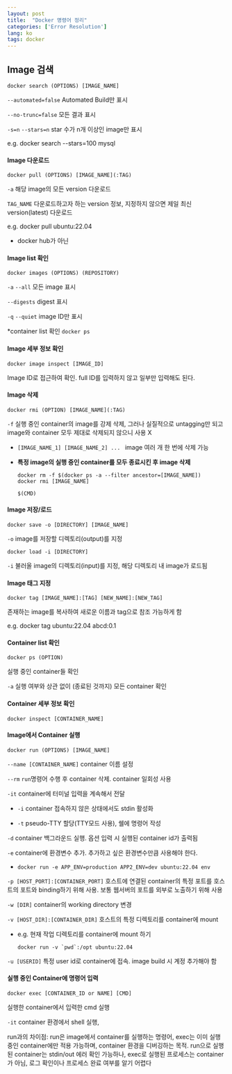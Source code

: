 ```yaml
---
layout: post
title:  "Docker 명령어 정리"
categories: ['Error Resolution']
lang: ko
tags: docker
---
```



## Image 검색

```
docker search (OPTIONS) [IMAGE_NAME]
```

```--automated=false```  Automated Build만 표시

```--no-trunc=false```  모든 결과 표시

```-s=n``` ```--stars=n```  star 수가 n개 이상인 image만 표시

e.g. docker search --stars=100 mysql



#### Image 다운로드

```
docker pull (OPTIONS) [IMAGE_NAME](:TAG)
```

```-a```  해당 image의 모든 version 다운로드

```TAG_NAME```  다운로드하고자 하는 version 정보, 지정하지 않으면 제일 최신 version(latest) 다운로드

e.g. docker pull ubuntu:22.04

* docker hub가 아닌 



#### Image list 확인

```
docker images (OPTIONS) (REPOSITORY)
```

```-a``` ```--all```  모든 image 표시

```--digests```  digest 표시

```-q``` ```--quiet```  image ID만 표시

*container list 확인  ```docker ps```  



#### Image 세부 정보 확인

```
docker image inspect [IMAGE_ID]
```

Image ID로 접근하여 확인. full ID를 입력하지 않고 일부만 입력해도 된다.



#### Image 삭제

```
docker rmi (OPTION) [IMAGE_NAME](:TAG)
```

```-f```  실행 중인 container의 image를 강제 삭제, 그러나 실질적으로 untagging만 되고 image와 container 모두 제대로 삭제되지 않으니 사용 X

* ```[IMAGE_NAME_1] [IMAGE_NAME_2] ... ```  image 여러 개 한 번에 삭제 가능 

* **특정 image의 실행 중인 container를 모두 종료시킨 후 image 삭제**

  ```
  docker rm -f $(docker ps -a --filter ancestor=[IMAGE_NAME])
  docker rmi [IMAGE_NAME]
  ```

  ```$(CMD)```



#### Image 저장/로드

```
docker save -o [DIRECTORY] [IMAGE_NAME]
```

```-o```  image를 저장할 디렉토리(output)를 지정

```
docker load -i [DIRECTORY] 
```

```-i```  불러올 image의 디렉토리(input)를 지정, 해당 디렉토리 내 image가 로드됨



#### Image 태그 지정

```
docker tag [IMAGE_NAME]:[TAG] [NEW_NAME]:[NEW_TAG]
```

존재하는 image를 복사하여 새로운 이름과 tag으로 참조 가능하게 함

e.g. docker tag ubuntu:22.04 abcd:0.1



#### Container list 확인

``` 
docker ps (OPTION)
```

실행 중인 container들 확인

```-a```  실행 여부와 상관 없이 (종료된 것까지) 모든 container 확인



#### Container 세부 정보 확인

```
docker inspect [CONTAINER_NAME]
```



#### Image에서 Container 실행

```
docker run (OPTIONS) [IMAGE_NAME] 
```

```--name [CONTAINER_NAME]```  container 이름 설정

```--rm```  ```run```명령어 수행 후 container 삭제. container 일회성 사용 

```-it```  container에 터미널 입력을 계속해서 전달

*  ```-i```  container 접속하지 않은 상태에서도 stdin 활성화

*  ```-t```  pseudo-TTY 할당(TTY모드 사용), 쉘에 명령어 작성

```-d```  container 백그라운드 실행. 옵션 입력 시 실행된 container id가 출력됨

```-e```  container에 환경변수 추가. 추가하고 싶은 환경변수만큼 사용해야 한다. 

* ```
  docker run -e APP_ENV=production APP2_ENV=dev ubuntu:22.04 env
  ```

```-p [HOST_PORT]:[CONTAINER_PORT]```  호스트에 연결된 container의 특정 포트를 호스트의 포트와 binding하기 위해 사용. 보통 웹서버의 포트를 외부로 노출하기 위해 사용

```-w [DIR]```  container의 working directory 변경

```-v [HOST_DIR]:[CONTAINER_DIR]```   호스트의 특정 디렉토리를 container에 mount

* e.g. 현재 작업 디렉토리를 container에 mount 하기

  ``````
  docker run -v `pwd`:/opt ubuntu:22.04
  ``````

```-u [USERID]```  특정 user id로 container에 접속. image build 시 계정 추가해야 함



#### 실행 중인 Container에 명령어 입력

```
docker exec [CONTAINER_ID or NAME] [CMD]
```

실행한 container에서 입력한 cmd 실행

```-it```  container 환경에서 shell 실행, 





run과의 차이점: run은 image에서 container를 실행하는 명령어, exec는 이미 실행 중인 container에만 적용 가능하며, container 환경을 디버깅하는 목적. run으로 실행된 container는 stdin/out 에러 확인 가능하나, exec로 실행된 프로세스는 container가 아님, 로그 확인이나 프로세스 완료 여부를 알기 어렵다

